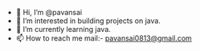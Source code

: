 - 👋 Hi, I’m @pavansai
- 👀 I’m interested in building projects on java.
- 🌱 I’m currently learning java.
- 📫 How to reach me mail:- pavansai0813@gmail.com

<!---
pavansai/pavansai is a ✨ special ✨ repository because its `README.md` (this file) appears on your GitHub profile.
You can click the Preview link to take a look at your changes.
--->
